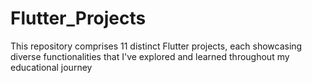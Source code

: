 # Flutter_Projects
This repository comprises 11 distinct Flutter projects, each showcasing diverse functionalities that I've explored and learned throughout my educational journey
